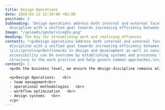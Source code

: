 ```yaml
---
title: Design Operations
date: 2018-01-13 12:10:00 +02:00
position: 2
Subheading: 'Design operations address both internal and external facets of the design
  discipline with a unified goal towards increasing efficiency between all contributors. '
Image: "/uploads/opsService@2x.png"
Heading: The key for streamlining work and realising effiences
content1: "<p>Design operations address both internal and external facets of the design
  discipline with a unified goal towards increasing efficiency between all contributors.
  \L\L</p>\n\n<p>Bottlenecks in design and development as well in consistency and
  accessibility can be overcome by establishing systems and processes that provide
  structure to the work practice and help govern common approaches.\n</p>"
content2: |-
  <p>On the business level, we ensure the design discipline remains aligned with a larger business strategy.    </p>

  <p>Design Operations:   <br>
  - team management<br> 
  - operational methodologies   <br>
  - workflow optimization   <br>
  - design systems   <br>
  </p>
---
```



